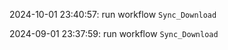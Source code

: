 2024-10-01 23:40:57: run workflow `Sync_Download` 

2024-09-01 23:37:59: run workflow `Sync_Download` 


